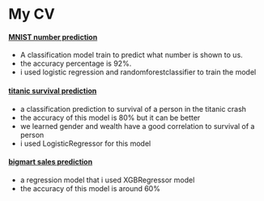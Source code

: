 # My CV
#### [MNIST number prediction](https://github.com/pouniq/MNIST_CLF/blob/main/MNSIT_classifier_.ipynb)
- A classification model train to predict what number is shown to us.
- the accuracy percentage is 92%.
- i used logistic regression and randomforestclassifier to train the model

#### [titanic survival prediction](https://github.com/pouniq/titanic_prediction_practice/blob/main/titanic.ipynb)
- a classification prediction to survival of a person in the titanic crash
- the accuracy of this model is 80% but it can be better
- we learned gender and wealth have a good correlation to survival of a person
- i used LogisticRegressor for this model


#### [bigmart sales prediction](https://github.com/pouniq/bigmart-sales/blob/main/bigmart_sales_data02.1.ipynb)
- a regression model that i used XGBRegressor model
- the accuracy of this model is around 60%
